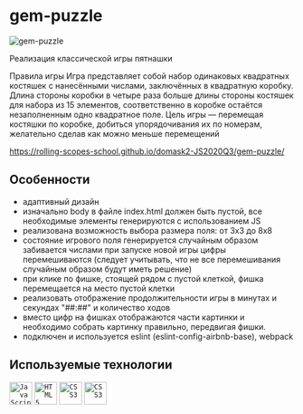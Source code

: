 # gem-puzzle

![gem-puzzle](https://user-images.githubusercontent.com/25439780/99142497-723c3480-2666-11eb-8d98-0d9557543a72.jpg)

Реализация классической игры пятнашки

Правила игры
Игра представляет собой набор одинаковых квадратных костяшек с нанесёнными числами, заключённых в квадратную коробку. Длина стороны коробки в четыре раза больше длины стороны костяшек для набора из 15 элементов, соответственно в коробке остаётся незаполненным одно квадратное поле. Цель игры — перемещая костяшки по коробке, добиться упорядочивания их по номерам, желательно сделав как можно меньше перемещений

https://rolling-scopes-school.github.io/domask2-JS2020Q3/gem-puzzle/

## Особенности

- адаптивный дизайн
- изначально body в файле index.html должен быть пустой, все необходимые элементы генерируются с использованием JS
- реализована возможность выбора размера поля: от 3х3 до 8х8
- состояние игрового поля генерируется случайным образом забивается числами при запуске новой игры цифры перемешиваются (следует учитывать, что не все перемешивания случайным образом будут иметь решение)
- при клике по фишке, стоящей рядом с пустой клеткой, фишка перемещается на место пустой клетки
- реализовать отображение продолжительности игры в минутах и секундах "##:##" и количество ходов
- вместо цифр на фишках отображаются части картинки и необходимо собрать картинку правильно, передвигая фишки.
- подключен и используется eslint (eslint-config-airbnb-base), webpack

## Используемые технологии

<p>
<code><img alt="JavaScript" height="40px" src="https://cdn.svgporn.com/logos/javascript.svg" /></code>
<code><img alt="HTML5" height="40px" src="https://cdn.svgporn.com/logos/html-5.svg" /></code>
<code><img alt="CSS3" height="40px" src="https://cdn.svgporn.com/logos/css-3.svg" /></code>
<code><img alt="CSS3" height="40px" src="https://cdn.svgporn.com/logos/webpack.svg" /></code>
</p>
